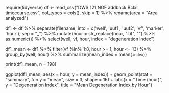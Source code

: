 require(tidyverse)
df <- read_csv("DWS 121 NGF addback Bclxl timecourse.csv", 
               col_types = cols(), skip = 1) %>% 
  rename(area = "Area analyzed")

df1 <- df %>% 
  separate(filename, into = c('well', 'uuf1', 'uuf2', 'vf', 'marker', 'hour'),
           sep = "_") %>% 
  mutate(hour = str_replace(hour, ".tif", "") %>% as.numeric()) %>% 
  select(well, vf, hour, index = "degeneration index")

df1_mean <- df1 %>%
  filter(vf %in% 1:8, hour >= 1, hour <= 13) %>%
  group_by(well, hour) %>%
  summarize(mean_index = mean(`index`))


print(df1_mean, n = 198)

ggplot(df1_mean, aes(x = hour, y = mean_index)) +
  geom_point(stat = "summary", fun.y = "mean", size = 3, shape = 16) +
  labs(x = "Time (hour)", y = "Degeneration Index", title = "Mean Degeneration Index by Hour")